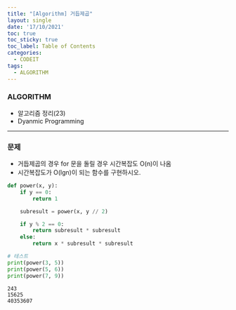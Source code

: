 ```yaml
---
title: "[Algorithm] 거듭제곱"
layout: single
date: '17/10/2021'
toc: true
toc_sticky: true
toc_label: Table of Contents
categories:
  - CODEIT
tags:
  - ALGORITHM
---
```


### ALGORITHM
* 알고리즘 정리(23)
* Dyanmic Programming

---

### 문제
* 거듭제곱의 경우 for 문을 돌릴 경우 시간복잡도 O(n)이 나옴
* 시간복잡도가 O(lgn)이 되는 함수를 구현하시오.


```python
def power(x, y):
    if y == 0:
        return 1

    subresult = power(x, y // 2)

    if y % 2 == 0:
        return subresult * subresult
    else:
        return x * subresult * subresult

# 테스트
print(power(3, 5))
print(power(5, 6))
print(power(7, 9))
```

    243
    15625
    40353607

